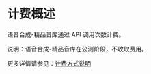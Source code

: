 # 计费概述

语音合成-精品音库通过 API 调用次数计费。

说明：语音合成-精品音库在公测阶段，不收取费用。

更多详情请参见：[计费方式说明](https://docs.jdcloud.com/cn/billing/pay-as-you-go)







     
    
